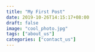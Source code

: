 ```yaml
---
title: "My First Post"
date: 2019-10-26T14:15:17+08:00
draft: false
image: "cool_photo.jpg"
tags: ["about_us"]
categories: ["contact_us"]
---
```


